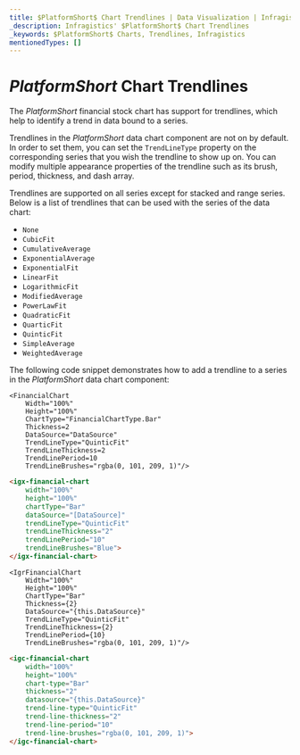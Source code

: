 ```yaml
---
title: $PlatformShort$ Chart Trendlines | Data Visualization | Infragistics
_description: Infragistics' $PlatformShort$ Chart Trendlines
_keywords: $PlatformShort$ Charts, Trendlines, Infragistics
mentionedTypes: []
---
```


# $PlatformShort$ Chart Trendlines

The $PlatformShort$ financial stock chart has support for trendlines, which help to identify a trend in data bound to a series.

<code-view style="height: 500px" 
           data-demos-base-url="{environment:dvDemosBaseUrl}" 
           iframe-src="{environment:dvDemosBaseUrl}/charts/data-chart-series-trendlines" 
           alt="$PlatformShort$ Trendlines Example" 
           github-src="charts/financial-chart/trendlines">
</code-view>

<div class="divider--half"></div>

Trendlines in the $PlatformShort$ data chart component are not on by default. In order to set them, you can set the `TrendLineType` property on the corresponding series that you wish the trendline to show up on. You can modify multiple appearance properties of the trendline such as its brush, period, thickness, and dash array.

Trendlines are supported on all series except for stacked and range series. Below is a list of trendlines that can be used with the series of the data chart:

- `None`
- `CubicFit`
- `CumulativeAverage`
- `ExponentialAverage`
- `ExponentialFit`
- `LinearFit`
- `LogarithmicFit`
- `ModifiedAverage`
- `PowerLawFit`
- `QuadraticFit`
- `QuarticFit`
- `QuinticFit`
- `SimpleAverage`
- `WeightedAverage`

The following code snippet demonstrates how to add a trendline to a series in the $PlatformShort$ data chart component:

```razor
<FinancialChart 
    Width="100%"
    Height="100%"
    ChartType="FinancialChartType.Bar"
    Thickness=2
    DataSource="DataSource"
    TrendLineType="QuinticFit"
    TrendLineThickness=2
    TrendLinePeriod=10
    TrendLineBrushes="rgba(0, 101, 209, 1)"/>
```

```html
<igx-financial-chart 
    width="100%"
    height="100%"
    chartType="Bar"
    dataSource="[DataSource]"
    trendLineType="QuinticFit"
    trendLineThickness="2"
    trendLinePeriod="10"
    trendLineBrushes="Blue">
</igx-financial-chart>
```

```tsx
<IgrFinancialChart 
    Width="100%"
    Height="100%"
    ChartType="Bar"
    Thickness={2}
    DataSource="{this.DataSource}"
    TrendLineType="QuinticFit"
    TrendLineThickness={2}
    TrendLinePeriod={10}
    TrendLineBrushes="rgba(0, 101, 209, 1)"/>
```

```html
<igc-financial-chart 
    width="100%"
    height="100%"
    chart-type="Bar"
    thickness="2"
    datasource="{this.DataSource}"
    trend-line-type="QuinticFit"
    trend-line-thickness="2"
    trend-line-period="10"
    trend-line-brushes="rgba(0, 101, 209, 1)">
</igc-financial-chart>
```
